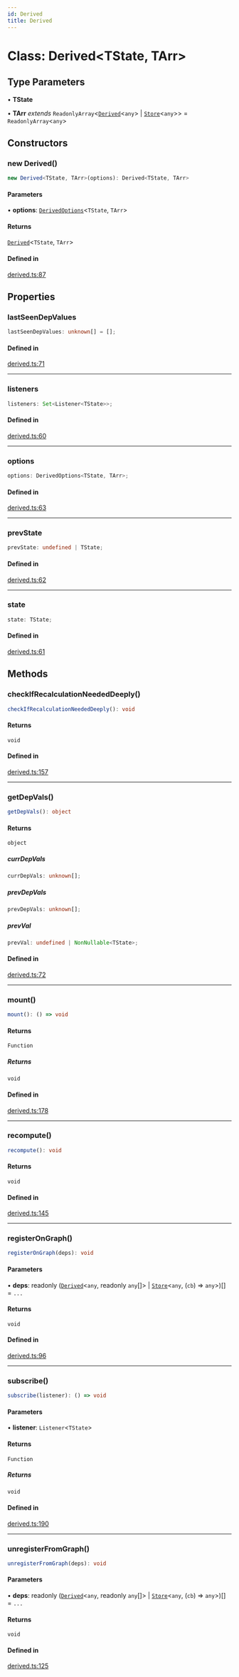 ```yaml
---
id: Derived
title: Derived
---
```


# Class: Derived\<TState, TArr\>

## Type Parameters

• **TState**

• **TArr** *extends* `ReadonlyArray`\<[`Derived`](derived.md)\<`any`\> \| [`Store`](store.md)\<`any`\>\> = `ReadonlyArray`\<`any`\>

## Constructors

### new Derived()

```ts
new Derived<TState, TArr>(options): Derived<TState, TArr>
```

#### Parameters

• **options**: [`DerivedOptions`](../interfaces/derivedoptions.md)\<`TState`, `TArr`\>

#### Returns

[`Derived`](derived.md)\<`TState`, `TArr`\>

#### Defined in

[derived.ts:87](https://github.com/TanStack/store/blob/main/packages/store/src/derived.ts#L87)

## Properties

### lastSeenDepValues

```ts
lastSeenDepValues: unknown[] = [];
```

#### Defined in

[derived.ts:71](https://github.com/TanStack/store/blob/main/packages/store/src/derived.ts#L71)

***

### listeners

```ts
listeners: Set<Listener<TState>>;
```

#### Defined in

[derived.ts:60](https://github.com/TanStack/store/blob/main/packages/store/src/derived.ts#L60)

***

### options

```ts
options: DerivedOptions<TState, TArr>;
```

#### Defined in

[derived.ts:63](https://github.com/TanStack/store/blob/main/packages/store/src/derived.ts#L63)

***

### prevState

```ts
prevState: undefined | TState;
```

#### Defined in

[derived.ts:62](https://github.com/TanStack/store/blob/main/packages/store/src/derived.ts#L62)

***

### state

```ts
state: TState;
```

#### Defined in

[derived.ts:61](https://github.com/TanStack/store/blob/main/packages/store/src/derived.ts#L61)

## Methods

### checkIfRecalculationNeededDeeply()

```ts
checkIfRecalculationNeededDeeply(): void
```

#### Returns

`void`

#### Defined in

[derived.ts:157](https://github.com/TanStack/store/blob/main/packages/store/src/derived.ts#L157)

***

### getDepVals()

```ts
getDepVals(): object
```

#### Returns

`object`

##### currDepVals

```ts
currDepVals: unknown[];
```

##### prevDepVals

```ts
prevDepVals: unknown[];
```

##### prevVal

```ts
prevVal: undefined | NonNullable<TState>;
```

#### Defined in

[derived.ts:72](https://github.com/TanStack/store/blob/main/packages/store/src/derived.ts#L72)

***

### mount()

```ts
mount(): () => void
```

#### Returns

`Function`

##### Returns

`void`

#### Defined in

[derived.ts:178](https://github.com/TanStack/store/blob/main/packages/store/src/derived.ts#L178)

***

### recompute()

```ts
recompute(): void
```

#### Returns

`void`

#### Defined in

[derived.ts:145](https://github.com/TanStack/store/blob/main/packages/store/src/derived.ts#L145)

***

### registerOnGraph()

```ts
registerOnGraph(deps): void
```

#### Parameters

• **deps**: readonly ([`Derived`](derived.md)\<`any`, readonly `any`[]\> \| [`Store`](store.md)\<`any`, (`cb`) => `any`\>)[] = `...`

#### Returns

`void`

#### Defined in

[derived.ts:96](https://github.com/TanStack/store/blob/main/packages/store/src/derived.ts#L96)

***

### subscribe()

```ts
subscribe(listener): () => void
```

#### Parameters

• **listener**: `Listener`\<`TState`\>

#### Returns

`Function`

##### Returns

`void`

#### Defined in

[derived.ts:190](https://github.com/TanStack/store/blob/main/packages/store/src/derived.ts#L190)

***

### unregisterFromGraph()

```ts
unregisterFromGraph(deps): void
```

#### Parameters

• **deps**: readonly ([`Derived`](derived.md)\<`any`, readonly `any`[]\> \| [`Store`](store.md)\<`any`, (`cb`) => `any`\>)[] = `...`

#### Returns

`void`

#### Defined in

[derived.ts:125](https://github.com/TanStack/store/blob/main/packages/store/src/derived.ts#L125)
